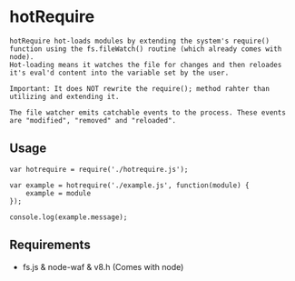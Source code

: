# hotRequire

	hotRequire hot-loads modules by extending the system's require() function using the fs.fileWatch() routine (which already comes with node).
	Hot-loading means it watches the file for changes and then reloades it's eval'd content into the variable set by the user.

	Important: It does NOT rewrite the require(); method rahter than utilizing and extending it.

	The file watcher emits catchable events to the process. These events are "modified", "removed" and "reloaded".

## Usage

	var hotrequire = require('./hotrequire.js');

	var example = hotrequire('./example.js', function(module) {
		example = module
	});

	console.log(example.message);

## Requirements

* fs.js & node-waf & v8.h (Comes with node)
